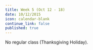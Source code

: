 ```yaml
---
title: Week 5 (Oct 12 - 18)
date: 10/12/2015
icon: calendar-blank
continue_link: false
published: true
---
```


No regular class (Thanksgiving Holiday).
